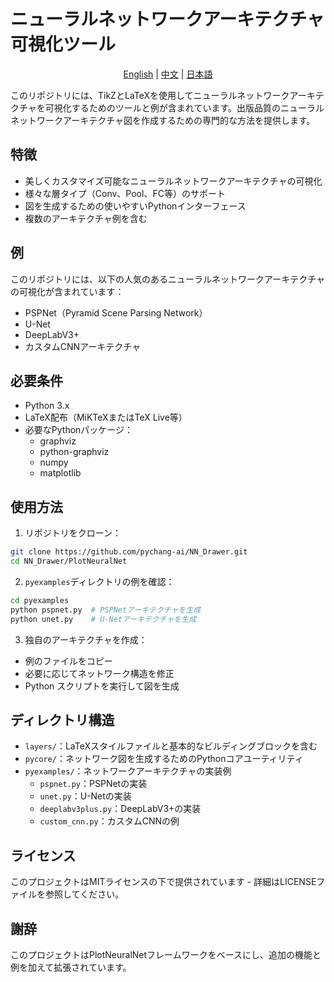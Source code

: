 # ニューラルネットワークアーキテクチャ可視化ツール

<div align="center">

[English](../README.md) | [中文](README.zh.md) | [日本語](README.ja.md)

</div>

このリポジトリには、TikZとLaTeXを使用してニューラルネットワークアーキテクチャを可視化するためのツールと例が含まれています。出版品質のニューラルネットワークアーキテクチャ図を作成するための専門的な方法を提供します。

## 特徴

- 美しくカスタマイズ可能なニューラルネットワークアーキテクチャの可視化
- 様々な層タイプ（Conv、Pool、FC等）のサポート
- 図を生成するための使いやすいPythonインターフェース
- 複数のアーキテクチャ例を含む

## 例

このリポジトリには、以下の人気のあるニューラルネットワークアーキテクチャの可視化が含まれています：

- PSPNet（Pyramid Scene Parsing Network）
- U-Net
- DeepLabV3+
- カスタムCNNアーキテクチャ

## 必要条件

- Python 3.x
- LaTeX配布（MiKTeXまたはTeX Live等）
- 必要なPythonパッケージ：
  - graphviz
  - python-graphviz
  - numpy
  - matplotlib

## 使用方法

1. リポジトリをクローン：
```bash
git clone https://github.com/pychang-ai/NN_Drawer.git
cd NN_Drawer/PlotNeuralNet
```

2. `pyexamples`ディレクトリの例を確認：
```bash
cd pyexamples
python pspnet.py  # PSPNetアーキテクチャを生成
python unet.py    # U-Netアーキテクチャを生成
```

3. 独自のアーキテクチャを作成：
- 例のファイルをコピー
- 必要に応じてネットワーク構造を修正
- Python スクリプトを実行して図を生成

## ディレクトリ構造

- `layers/`：LaTeXスタイルファイルと基本的なビルディングブロックを含む
- `pycore/`：ネットワーク図を生成するためのPythonコアユーティリティ
- `pyexamples/`：ネットワークアーキテクチャの実装例
  - `pspnet.py`：PSPNetの実装
  - `unet.py`：U-Netの実装
  - `deeplabv3plus.py`：DeepLabV3+の実装
  - `custom_cnn.py`：カスタムCNNの例

## ライセンス

このプロジェクトはMITライセンスの下で提供されています - 詳細はLICENSEファイルを参照してください。

## 謝辞

このプロジェクトはPlotNeuralNetフレームワークをベースにし、追加の機能と例を加えて拡張されています。
